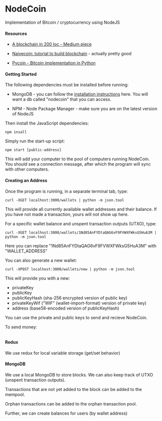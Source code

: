 # NodeCoin
Implementation of Bitcoin / cryptocurrency using NodeJS

#### Resources

* [A blockchain in 200 loc - Medium piece](https://medium.com/@lhartikk/a-blockchain-in-200-lines-of-code-963cc1cc0e54)

* [Naivecoin: tutorial to build blockchain](https://lhartikk.github.io/) - actually pretty good

* [Pycoin - Bitcoin implementation in Python](https://github.com/ricmoo/pycoind/blob/master/README.md#node-management-pycoind-node)

#### Getting Started

The following dependencies must be installed before running:

* MongoDB - you can follow the [installation instructions](https://treehouse.github.io/installation-guides/mac/mongo-mac.html) here. You will want a db called "nodecoin" that you can access.

* NPM - Node Package Manager - make sure you are on the latest version of NodeJS

Then install the JavaScript dependencies:

```
npm insall
```

Simply run the start-up script:

```
npm start [public-address]
```

This will add your computer to the pool of computers running NodeCoin. You should see a connection message, after which the program will sync with other computers.

#### Creating an Address

Once the program is running, in a separate terminal tab, type:

```
curl -XGET localhost:3000/wallets | python -m json.tool
```

This will provide all currently available wallet addresses and their balance. If you have not made a transaction, yours will not show up here.

For a specific wallet balance and unspent transaction outputs (UTXO), type:

```
curl -XGET localhost:3000/wallets/1Nd85AnFYDtaQAG6vF9FVWXFWksG5HuA3M | python -m json.tool
```

Here you can replace "1Nd85AnFYDtaQAG6vF9FVWXFWksG5HuA3M" with "WALLET_ADDRESS"

You can also generate a new wallet:

```
curl -XPOST localhost:3000/wallets/new | python -m json.tool
```

This will provide you with a new:

* privateKey
* publicKey
* publicKeyHash (sha-256 encrypted version of public key)
* privateKeyWif ("WIF" (wallet-import-format) version of private key)
* address (base58-encoded version of publicKeyHash)

You can use the private and public keys to send and recieve NodeCoin.

To send money:

```

```


#### Redux

We use redux for local variable storage (get/set behavior)

#### MongoDB

We use a local MongoDB to store blocks. We can also keep track of UTXO (unspent transaction outputs).

Transactions that are not yet added to the block can be added to the mempool.

Orphan transactions can be added to the orphan transaction pool.

Further, we can create balances for users (by wallet address)
